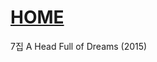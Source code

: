  # [HOME](https://github.com/GeekInTheClass/Coldplay/blob/master/README.md)

7집 A Head Full of Dreams (2015)
